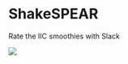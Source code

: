 # ShakeSPEAR
Rate the IIC smoothies with Slack

![](https://s3.amazonaws.com/katalog-images/uploads%2F1420639474366-7903c4e03f997fd393e69be255441da4%2Fshakespear.png)
